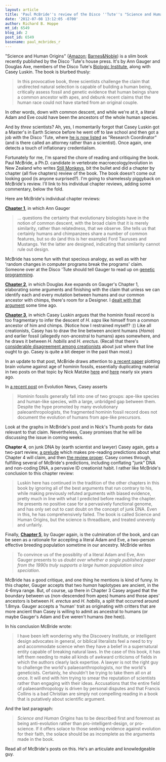 ```yaml
---
layout: article
title: 'Paul McBride''s review of the Disco ''Tute''s "Science and Human Origins" '
date: '2012-07-08 13:12:05 -0700'
author: Richard B. Hoppe
mt_id: 6549
blog_id: 2
post_id: 6549
basename: paul_mcbrides_r
---
```

"Science and Human Origins" ([Amazon](http://www.amazon.com/Science-Human-Origins-Ann-Gauger/dp/193659904X); [Barnes&Noble](http://www.barnesandnoble.com/w/science-and-human-origins-ann-gauger/1109443663?ean=9781936599042)) is a slim book recently published by the Disco 'Tute's house press. It's by Ann Gauger and Douglas Axe, members of the Disco Tute's [Biologic Institute](http://www.biologicinstitute.org/), along with Casey Luskin. The book is blurbed thusly:

> In this provocative book, three scientists challenge the claim that undirected natural selection is capable of building a human being, critically assess fossil and genetic evidence that human beings share a common ancestor with apes, and debunk recent claims that the human race could not have started from an original couple.

In other words, down with common descent, and while we're at it, a literal Adam and Eve could have been the ancestors of the whole human species.

And by _three_ scientists?  Ah, yes, I momentarily forgot that Casey Luskin got a Master's in Earth Science before he went off to law school and then got a job with the Disco 'Tute, where [he is now listed](http://www.discovery.org/p/188) as "Research Coordinator" (and is there called an attorney rather than a scientist). Once again, one detects a touch of inflationary credentialism.

Fortunately for me, I'm spared the chore of reading and critiquing the book. Paul McBride, a Ph.D. candidate in vertebrate macroecology/evolution in New Zealand who writes [Still Monkeys](http://apomorph.blogspot.com/), bit the bullet and did a chapter by chapter (all five chapters) review of the book. The book doesn't come out looking good (is anyone surprised?). I'm going to shamelessly piggyback on McBride's review. I'll link to his individual chapter reviews, adding some commentary, below the fold.

Here are McBride's individual chapter reviews:

**[Chapter 1](http://apomorph.blogspot.com/2012/06/science-and-human-origins-chapter-1.html)**, in which Ann Gauger 

> ... questions the certainty that evolutionary biologists have in the notion of common descent, with the broad claim that it is merely similarity, rather than relatedness, that we observe. She tells us that certainly humans and chimpanzees share a number of common features, but so do (and this is her example) Ford Tauruses and Mustangs. Yet the latter are designed, indicating that similarity cannot rule out design. 

McBride has some fun with that specious analogy, as well as with her 'random changes in computer programs break the programs' claim. Someone over at the Disco 'Tute should tell Gauger to read up on [genetic programming](http://en.wikipedia.org/wiki/Genetic_programming).

**[Chapter 2](http://apomorph.blogspot.com/2012/06/science-and-human-origins-chapter-2.html)**, in which Douglas Axe expands on Gauger's Chapter 1, elaborating some arguments and finishing with the claim that unless we can identify each and every mutation between humans and our common ancestor with chimps, there's room for a Designer. I [dealt with that argument](http://pandasthumb.org/archives/2011/01/casey-luskin-th-2.html) some time ago.

**[Chapter 3](http://apomorph.blogspot.com/2012/06/science-and-human-origins-chapter-3.html)**, in which Casey Luskin argues that the hominin fossil record is too fragmentary to infer the descent of _H. saps_ like himself from a common ancestor of him and chimps. (Notice how I restrained myself? :)) Like all creationists, Casey has to draw the line between ancient humans (_Homo_) and earlier fossil (allegedly non-ancestral to humans) apes somewhere, and he draws it between _H. habilis_ and _H. erectus_. (Recall that there's [considerable disagreement among creationists](http://www.talkorigins.org/faqs/homs/compare.html) about just where that line ought to go. Casey is quite a bit deeper in the past than most.)

In an update to that post, McBride draws attention to [a recent paper](http://rstb.royalsocietypublishing.org/content/367/1599/2130.short) plotting brain volume against age of hominin fossils, essentially duplicating material in two posts on that topic by Nick Matzke [here](http://www.pandasthumb.org/archives/2006/09/fun_with_homini.html) and [here](http://www.pandasthumb.org/archives/2006/09/fun_with_homini_1.html) nearly six years ago. 

In [a recent post](http://www.evolutionnews.org/2012/07/human_origins_a_1061771.html) on Evolution News, Casey asserts

> Hominin fossils generally fall into one of two groups: ape-like species and human-like species, with a large, unbridged gap between them. Despite the hype promoted by many evolutionary paleoanthropologists, the fragmented hominin fossil record does not document the evolution of humans from ape-like precursors.

Look at the graphs in McBride's post and in Nick's Thumb posts for data relevant to that claim. Nevertheless, Casey promises that he will be discussing the issue in coming weeks.

**Chapter 4**, on junk DNA by (earth scientist and lawyer) Casey again, gets a two-part review, [a prelude](http://apomorph.blogspot.com/2012/06/science-and-human-origins-chapter-4.html) which makes pre-reading predictions about what Chapter 4 will claim, and then [the review proper](http://apomorph.blogspot.com/2012/06/science-and-human-origins-chapter-4_28.html). Casey comes through, fulfilling several of McBride's predictions, including conflating "junk" DNA and non-coding DNA, a pervasive ID creationist habit. I rather like McBride's conclusion to this chapter review:

> Luskin here has continued in the tradition of the other chapters in this book by ignoring all of the best arguments that run contrary to his, while making previously refuted arguments with biased evidence, pretty much in line with what I predicted before reading the chapter. He presents no positive case for a pervasively functional genome, and has only set out to cast doubt on the concept of junk DNA. Even in this, he has comprehensively failed. The book is called Science and Human Origins, but the science is threadbare, and treated unevenly and unfairly.

Finally, **[Chapter 5](http://apomorph.blogspot.com/2012/06/science-and-human-origins-chapter-5.html)**, by Gauger again, is the culmination of the book, and can be seen as a rationale for accepting a literal Adam and Eve, a two-person effective breeding population sometime in our ancestry. McBride writes

> To convince us of the possiblity of a literal Adam and Eve, Ann Gauger presents to us _doubt over whether a single published paper from the 1990s truly supports a large human population since speciation_.

McBride has a good critique, and one thing he mentions is kind of funny. In this chapter, Gauger accepts that two _human_ haplotypes are ancient, in the 4-6mya range. But, of course, up there in Chapter 3 Casey argued that the boundary between us (non-descended from apes) humans and those apes' ancestors is between _H. erectus_ and _H. habilis_, a split that occurred around 1.8mya. Gauger accepts a 'human' trait as originating with critters that are more ancient than Casey is willing to admit as ancestral to humans (or maybe Gauger's Adam and Eve weren't humans (tee hee)).

In his conclusion McBride wrote:

> I have been left wondering why the Discovery Institute, or intelligent design advocates in general, or biblical literalists feel a need to try and accommodate science when they have a belief in a supernatural entity capable of breaking natural laws. In the case of this book, it has left them needing to make all kinds of awkward criticisms of fields in which the authors clearly lack expertise. A lawyer is not the right guy to challenge the world's palaeoanthropologists, nor the world's geneticists. Certainly, he shouldn't be trying to take them all on at once. It will end with him trying to smear the reputation of scientists rather than engaging with their ideas. Accusations that the entire field of palaeoanthropology is driven by personal disputes and that Francis Collins is a bad Christian are simply not compelling reading in a book that is putatively about scientific argument. 

And the last paragraph:

> _Science and Human Origins_ has to be described first and foremost as being anti-evolution rather than pro-intelligent-design, or pro-science. If it offers solace to those seeking evidence against evolution for their faith, the solace should be as incomplete as the arguments made in the book.


Read all of McBride's posts on this. He's an articulate and knowledgeable guy.
